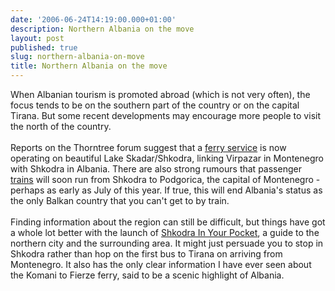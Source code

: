 ```yaml
---
date: '2006-06-24T14:19:00.000+01:00'
description: Northern Albania on the move
layout: post
published: true
slug: northern-albania-on-move
title: Northern Albania on the move
---
```


When Albanian tourism is promoted abroad (which is not very often), the focus tends to be on the southern part of the country or on the capital Tirana. But some recent developments may encourage more people to visit the north of the country.<br /><br />Reports on the Thorntree forum suggest that a <a href="http://thorntree.lonelyplanet.com/messagepost.cfm?postaction=reply&amp;catid=15&amp;threadid=113034">ferry service</a> is now operating on beautiful Lake Skadar/Shkodra, linking Virpazar in Montenegro with Shkodra in Albania. There are also strong rumours that passenger <a href="http://thorntree.lonelyplanet.com/messagepost.cfm?postaction=reply&amp;catid=15&amp;threadid=1112089&amp;messid=9554183">trains</a> will soon run from Shkodra to Podgorica, the capital of Montenegro - perhaps as early as July of this year. If true, this will end Albania's status as the only Balkan country that you can't get to by train.<br /><br />Finding information about the region can still be difficult, but things have got a whole lot better with the launch of <a href="http://www.inyourpocket.com/albania/shkodra/en/">Shkodra In Your Pocket</a>, a guide to the northern city and the surrounding area. It might just persuade you to stop in Shkodra rather than hop on the first bus to Tirana on arriving from Montenegro. It also has the only clear information I have ever seen about the Komani to Fierze ferry, said to be a scenic highlight of Albania.